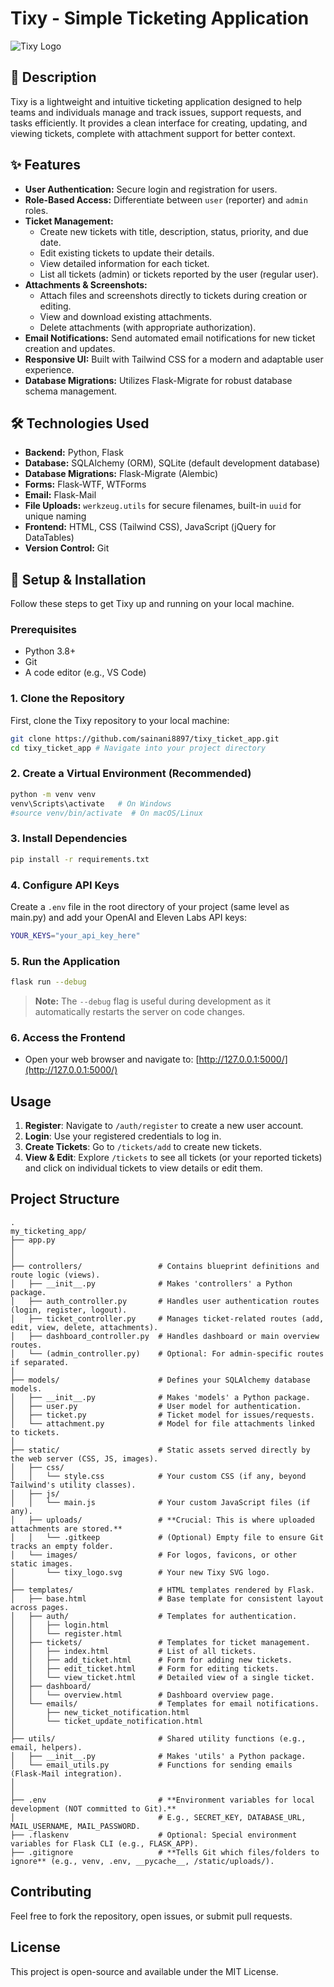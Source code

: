 # Tixy - Simple Ticketing Application

![Tixy Logo](https://raw.githubusercontent.com/YOUR_USERNAME/YOUR_REPO_NAME/main/static/images/tixy_logo.svg) 
## 📝 Description

Tixy is a lightweight and intuitive ticketing application designed to help teams and individuals manage and track issues, support requests, and tasks efficiently. It provides a clean interface for creating, updating, and viewing tickets, complete with attachment support for better context.

## ✨ Features

* **User Authentication:** Secure login and registration for users.
* **Role-Based Access:** Differentiate between `user` (reporter) and `admin` roles.
* **Ticket Management:**
    * Create new tickets with title, description, status, priority, and due date.
    * Edit existing tickets to update their details.
    * View detailed information for each ticket.
    * List all tickets (admin) or tickets reported by the user (regular user).
* **Attachments & Screenshots:**
    * Attach files and screenshots directly to tickets during creation or editing.
    * View and download existing attachments.
    * Delete attachments (with appropriate authorization).
* **Email Notifications:** Send automated email notifications for new ticket creation and updates.
* **Responsive UI:** Built with Tailwind CSS for a modern and adaptable user experience.
* **Database Migrations:** Utilizes Flask-Migrate for robust database schema management.

## 🛠️ Technologies Used

* **Backend:** Python, Flask
* **Database:** SQLAlchemy (ORM), SQLite (default development database)
* **Database Migrations:** Flask-Migrate (Alembic)
* **Forms:** Flask-WTF, WTForms
* **Email:** Flask-Mail
* **File Uploads:** `werkzeug.utils` for secure filenames, built-in `uuid` for unique naming
* **Frontend:** HTML, CSS (Tailwind CSS), JavaScript (jQuery for DataTables)
* **Version Control:** Git

## 🚀 Setup & Installation

Follow these steps to get Tixy up and running on your local machine.

### Prerequisites

* Python 3.8+
* Git
* A code editor (e.g., VS Code)

### 1. Clone the Repository

First, clone the Tixy repository to your local machine:

```bash
git clone https://github.com/sainani8897/tixy_ticket_app.git
cd tixy_ticket_app # Navigate into your project directory
```

### 2. Create a Virtual Environment (Recommended)

```bash
python -m venv venv
venv\Scripts\activate   # On Windows
#source venv/bin/activate  # On macOS/Linux
```

### 3. Install Dependencies

```bash
pip install -r requirements.txt
```

### 4. Configure API Keys

Create a `.env` file in the root directory of your project (same level as main.py) and add your OpenAI and Eleven Labs API keys:

```bash
YOUR_KEYS="your_api_key_here"
```

### 5. Run the Application 

```bash
flask run --debug
```
> **Note:** The `--debug` flag is useful during development as it automatically restarts the server on code changes.

### 6. Access the Frontend
- Open your web browser and navigate to: [http://127.0.0.1:5000/](http://127.0.0.1:5000/)

## Usage

1. **Register**: Navigate to `/auth/register` to create a new user account.
2. **Login**: Use your registered credentials to log in.
3. **Create Tickets**: Go to `/tickets/add` to create new tickets.
4. **View & Edit**: Explore `/tickets` to see all tickets (or your reported tickets) and click on individual tickets to view details or edit them.


## Project Structure

```
.
my_ticketing_app/
├── app.py
│ 
│
├── controllers/                 # Contains blueprint definitions and route logic (views).
│   ├── __init__.py              # Makes 'controllers' a Python package.
│   ├── auth_controller.py       # Handles user authentication routes (login, register, logout).
│   ├── ticket_controller.py     # Manages ticket-related routes (add, edit, view, delete, attachments).
│   ├── dashboard_controller.py  # Handles dashboard or main overview routes.
│   └── (admin_controller.py)    # Optional: For admin-specific routes if separated.
│
├── models/                      # Defines your SQLAlchemy database models.
│   ├── __init__.py              # Makes 'models' a Python package.
│   ├── user.py                  # User model for authentication.
│   ├── ticket.py                # Ticket model for issues/requests.
│   └── attachment.py            # Model for file attachments linked to tickets.
│
├── static/                      # Static assets served directly by the web server (CSS, JS, images).
│   ├── css/
│   │   └── style.css            # Your custom CSS (if any, beyond Tailwind's utility classes).
│   ├── js/
│   │   └── main.js              # Your custom JavaScript files (if any).
│   ├── uploads/                 # **Crucial: This is where uploaded attachments are stored.**
│   │   └── .gitkeep             # (Optional) Empty file to ensure Git tracks an empty folder.
│   └── images/                  # For logos, favicons, or other static images.
│       └── tixy_logo.svg        # Your new Tixy SVG logo.
│
├── templates/                   # HTML templates rendered by Flask.
│   ├── base.html                # Base template for consistent layout across pages.
│   ├── auth/                    # Templates for authentication.
│   │   ├── login.html
│   │   └── register.html
│   ├── tickets/                 # Templates for ticket management.
│   │   ├── index.html           # List of all tickets.
│   │   ├── add_ticket.html      # Form for adding new tickets.
│   │   ├── edit_ticket.html     # Form for editing tickets.
│   │   └── view_ticket.html     # Detailed view of a single ticket.
│   ├── dashboard/
│   │   └── overview.html        # Dashboard overview page.
│   └── emails/                  # Templates for email notifications.
│       ├── new_ticket_notification.html
│       └── ticket_update_notification.html
│
├── utils/                       # Shared utility functions (e.g., email, helpers).
│   ├── __init__.py              # Makes 'utils' a Python package.
│   └── email_utils.py           # Functions for sending emails (Flask-Mail integration).
│
│
├── .env                         # **Environment variables for local development (NOT committed to Git).**
│                                # E.g., SECRET_KEY, DATABASE_URL, MAIL_USERNAME, MAIL_PASSWORD.
├── .flaskenv                    # Optional: Special environment variables for Flask CLI (e.g., FLASK_APP).
├── .gitignore                   # **Tells Git which files/folders to ignore** (e.g., venv, .env, __pycache__, /static/uploads/).
```

## Contributing

Feel free to fork the repository, open issues, or submit pull requests.

## License

This project is open-source and available under the MIT License.
